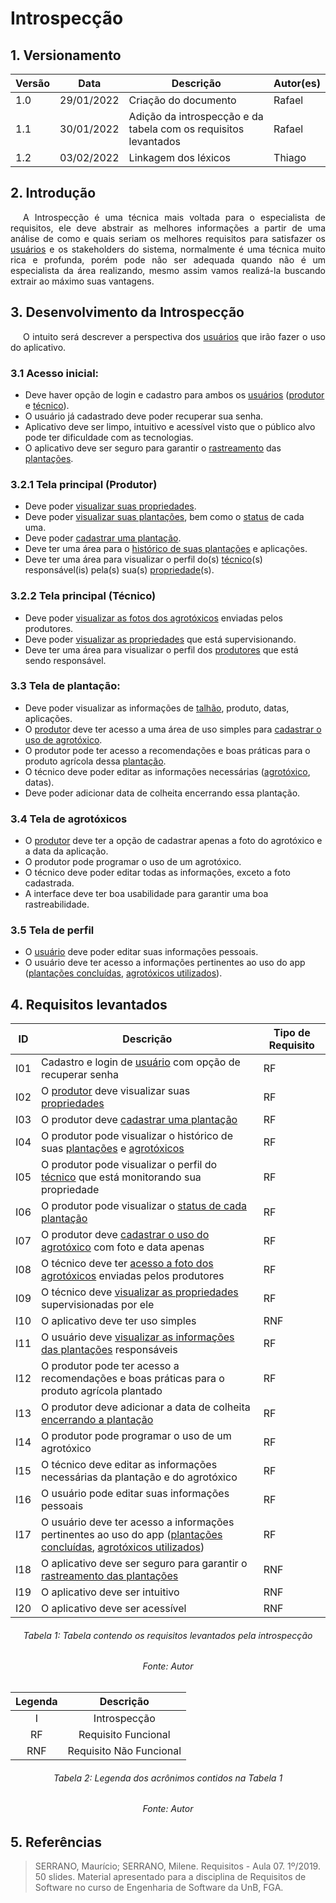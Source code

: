 # Introspecção

## 1. Versionamento
Versão|Data|Descrição|Autor(es)
------|----|---------|--------
1.0   | 29/01/2022 | Criação do documento | Rafael
1.1   | 30/01/2022 | Adição da introspecção e da tabela com os requisitos levantados| Rafael
1.2   | 03/02/2022 | Linkagem dos léxicos| Thiago

## 2. Introdução

<p style="text-align: justify; text-indent: 20px">A Introspecção é uma técnica mais voltada para o especialista de requisitos, ele deve abstrair as melhores informações a partir de uma análise de como e quais seriam os melhores requisitos para satisfazer os <a href="../../modelagem/lexicos#usuario">usuários</a> e os stakeholders do sistema, normalmente é uma técnica muito rica e profunda, porém pode não ser adequada quando não é um especialista da área realizando, mesmo assim vamos realizá-la buscando extrair ao máximo suas vantagens. </p>

## 3. Desenvolvimento da Introspecção

<p style="text-align: justify; text-indent: 20px"> O intuito será descrever a perspectiva dos <a href="../../modelagem/lexicos#usuario">usuários</a> que irão fazer o uso do aplicativo.</p>

### 3.1 Acesso inicial:

* Deve haver opção de login e cadastro para ambos os <a href="../../modelagem/lexicos#usuario">usuários</a> (<a href="../../modelagem/lexicos#produtor">produtor</a> e <a href="../../modelagem/lexicos#tecnico">técnico</a>).
* O usuário já cadastrado deve poder recuperar sua senha.
* Aplicativo deve ser limpo, intuitivo e acessível visto que o público alvo pode ter dificuldade com as tecnologias.
* O aplicativo deve ser seguro para garantir o <a href="../../modelagem/lexicos#rastreabilidade">rastreamento</a> das <a href="../../modelagem/lexicos#plantio">plantações</a>.

### 3.2.1 Tela principal (Produtor)

* Deve poder <a href="../../modelagem/lexicos#visualizar_propriedade">visualizar suas propriedades</a>.
* Deve poder <a href="../../modelagem/lexicos#visualizar_plantio">visualizar suas plantações</a>, bem como o <a href="../../modelagem/lexicos#plantio_plantado">status</a> de cada uma.
* Deve poder <a href="../../modelagem/lexicos#cadastrar_plantio">cadastrar uma plantação</a>.
* Deve ter uma área para o <a href="../../modelagem/lexicos#visualizar_plantio">histórico de suas plantações</a> e aplicações.
* Deve ter uma área para visualizar o perfil do(s) <a href="../../modelagem/lexicos#tecnico">técnico</a>(s) responsável(is) pela(s) sua(s) <a href="../../modelagem/lexicos#propriedade">propriedade</a>(s).

### 3.2.2 Tela principal (Técnico)

* Deve poder <a href="../../modelagem/lexicos#analisar_aplicacao_agrotoxico">visualizar as fotos dos agrotóxicos</a> enviadas pelos produtores.
* Deve poder <a href="../../modelagem/lexicos#visualizar_propriedade">visualizar as propriedades</a> que está supervisionando.
* Deve ter uma área para visualizar o perfil dos <a href="../../modelagem/lexicos#produtor">produtores</a> que está sendo responsável.

### 3.3 Tela de plantação:
* Deve poder visualizar as informações de <a href="../../modelagem/lexicos#talhao">talhão</a>, produto, datas, aplicações.
* O <a href="../../modelagem/lexicos#produtor">produtor</a> deve ter acesso a uma área de uso simples para <a href="../../modelagem/lexicos#aplicar_agrotoxico">cadastrar o uso de agrotóxico</a>.
* O produtor pode ter acesso a recomendações e boas práticas para o produto agrícola dessa <a href="../../modelagem/lexicos#plantio">plantação</a>.
* O técnico deve poder editar as informações necessárias (<a href="../../modelagem/lexicos#agrotoxico">agrotóxico</a>, datas).
* Deve poder adicionar data de colheita encerrando essa plantação.

### 3.4 Tela de agrotóxicos

* O <a href="../../modelagem/lexicos#produtor">produtor</a> deve ter a opção de cadastrar apenas a foto do agrotóxico e a data da aplicação.
* O produtor pode programar o uso de um agrotóxico.
* O técnico deve poder editar todas as informações, exceto a foto cadastrada.
* A interface deve ter boa usabilidade para garantir uma boa rastreabilidade.

### 3.5 Tela de perfil
* O <a href="../../modelagem/lexicos#usuario">usuário</a> deve poder editar suas informações pessoais.
* O usuário deve ter acesso a informações pertinentes ao uso do app (<a href="../../modelagem/lexicos#plantio_finalizado">plantações concluídas</a>, <a href="../../modelagem/lexicos#aplicacao_agrotoxico">agrotóxicos utilizados</a>).


## 4. Requisitos levantados
|ID|Descrição|Tipo de Requisito
|--|--|--|
|I01|Cadastro e login de <a href="../../modelagem/lexicos#usuario">usuário</a> com opção de recuperar senha|RF|
|I02|O <a href="../../modelagem/lexicos#produtor">produtor</a> deve visualizar suas <a href="../../modelagem/lexicos#propriedade">propriedades</a>|RF|
|I03|O produtor deve <a href="../../modelagem/lexicos#cadastrar_plantio">cadastrar uma plantação</a>|RF|
|I04|O produtor pode visualizar o histórico de suas <a href="../../modelagem/lexicos#visualizar_plantio">plantações</a> e <a href="../../modelagem/lexicos#visualizar_aplicacao_agrotoxico">agrotóxicos</a>|RF|
|I05|O produtor pode visualizar o perfil do <a href="../../modelagem/lexicos#tecnico">técnico</a> que está monitorando sua propriedade|RF|
|I06|O produtor pode visualizar o <a href="../../modelagem/lexicos#plantio_plantado">status de cada plantação</a>|RF|
|I07|O produtor deve <a href="../../modelagem/lexicos#aplicar_agrotoxico">cadastrar o uso do agrotóxico</a> com foto e data apenas|RF|
|I08|O técnico deve ter <a href="../../modelagem/lexicos#analisar_aplicacao_agrotoxico">acesso a foto dos agrotóxicos</a> enviadas pelos produtores|RF|
|I09|O técnico deve <a href="../../modelagem/lexicos#visualizar_propriedade">visualizar as propriedades</a> supervisionadas por ele|RF|
|I10|O aplicativo deve ter uso simples|RNF|
|I11|O usuário deve <a href="../../modelagem/lexicos#visualizar_plantio">visualizar as informações das plantações</a> responsáveis|RF|
|I12|O produtor pode ter acesso a recomendações e boas práticas para o produto agrícola plantado|RF|
|I13|O produtor deve adicionar a data de colheita <a href="../../modelagem/lexicos#plantio_finalizado">encerrando a plantação</a>|RF|
|I14|O produtor pode programar o uso de um agrotóxico |RF|
|I15|O técnico deve  editar as informações necessárias da plantação e do agrotóxico |RF|
|I16|O usuário pode editar suas informações pessoais|RF|
|I17|O usuário deve ter acesso a informações pertinentes ao uso do app (<a href="../../modelagem/lexicos#plantio_finalizado">plantações concluídas</a>, <a href="../../modelagem/lexicos#aplicacao_agrotoxico">agrotóxicos utilizados</a>)|RF|
|I18|O aplicativo deve ser seguro para garantir o <a href="../../modelagem/lexicos#cardeneta_de_campo">rastreamento das plantações</a>|RNF| 
|I19|O aplicativo deve ser intuitivo|RNF|
|I20|O aplicativo deve ser acessível|RNF|
<h6 align = "center">Tabela 1: Tabela contendo os requisitos levantados pela introspecção</h6>
<h6 align = "center">Fonte: Autor</h6>


<center>

|Legenda|Descrição|
|:--:|:--:|
|I|Introspecção|
|RF|Requisito Funcional|
|RNF|Requisito Não Funcional|
<h6>Tabela 2: Legenda dos acrônimos contidos na Tabela 1</h6>
<h6>Fonte: Autor</h6>

</center>


## 5. Referências
> SERRANO, Maurício; SERRANO, Milene. Requisitos - Aula 07. 1º/2019. 50 slides. Material apresentado para a disciplina de Requisitos de Software no curso de Engenharia de Software da UnB, FGA.